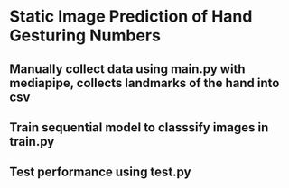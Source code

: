 # Static Image Prediction of Hand Gesturing Numbers
## Manually collect data using main.py with mediapipe, collects landmarks of the hand into csv 
## Train sequential model to classsify images in train.py
## Test performance using test.py
